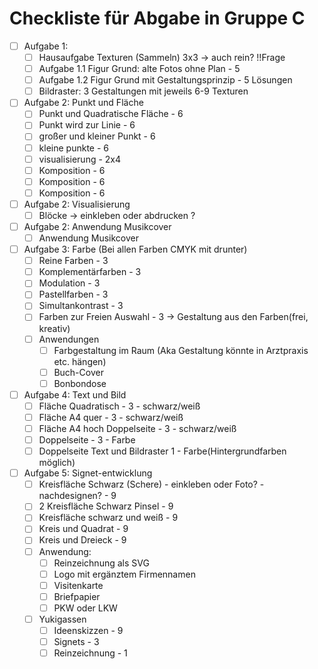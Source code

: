 # Checkliste für Abgabe in Gruppe C

-   [ ] Aufgabe 1:
    -   [ ] Hausaufgabe Texturen (Sammeln) 3x3 -> auch rein? !!Frage
    -   [ ] Aufgabe 1.1 Figur Grund: alte Fotos ohne Plan - 5
    -   [ ] Aufgabe 1.2 Figur Grund mit Gestaltungsprinzip - 5 Lösungen
    -   [ ] Bildraster: 3 Gestaltungen mit jeweils 6-9 Texturen
-   [ ] Aufgabe 2: Punkt und Fläche
    -   [ ] Punkt und Quadratische Fläche - 6
    -   [ ] Punkt wird zur Linie - 6
    -   [ ] großer und kleiner Punkt - 6
    -   [ ] kleine punkte - 6
    -   [ ] visualisierung - 2x4
    -   [ ] Komposition - 6
    -   [ ] Komposition - 6
    -   [ ] Komposition - 6
-   [ ] Aufgabe 2: Visualisierung
    -   [ ] Blöcke -> einkleben oder abdrucken ?
-   [ ] Aufgabe 2: Anwendung Musikcover
    -   [ ] Anwendung Musikcover
-   [ ] Aufgabe 3: Farbe (Bei allen Farben CMYK mit drunter)
    -   [ ] Reine Farben - 3
    -   [ ] Komplementärfarben - 3
    -   [ ] Modulation - 3
    -   [ ] Pastellfarben - 3
    -   [ ] Simultankontrast - 3
    -   [ ] Farben zur Freien Auswahl - 3 -> Gestaltung aus den Farben(frei, kreativ)
    -   [ ] Anwendungen
        -   [ ] Farbgestaltung im Raum (Aka Gestaltung könnte in Arztpraxis etc. hängen)
        -   [ ] Buch-Cover
        -   [ ] Bonbondose
-   [ ] Aufgabe 4: Text und Bild
    -   [ ] Fläche Quadratisch - 3 - schwarz/weiß
    -   [ ] Fläche A4 quer - 3 - schwarz/weiß
    -   [ ] Fläche A4 hoch Doppelseite - 3 - schwarz/weiß
    -   [ ] Doppelseite - 3 - Farbe
    -   [ ] Doppelseite Text und Bildraster 1 - Farbe(Hintergrundfarben möglich)
-   [ ] Aufgabe 5: Signet-entwicklung
    -   [ ] Kreisfläche Schwarz (Schere) - einkleben oder Foto? - nachdesignen? - 9
    -   [ ] 2 Kreisfläche Schwarz Pinsel - 9
    -   [ ] Kreisfläche schwarz und weiß - 9
    -   [ ] Kreis und Quadrat - 9
    -   [ ] Kreis und Dreieck - 9
    -   [ ] Anwendung:
        -   [ ] Reinzeichnung als SVG
        -   [ ] Logo mit ergänztem Firmennamen
        -   [ ] Visitenkarte
        -   [ ] Briefpapier
        -   [ ] PKW oder LKW
    -   [ ] Yukigassen
        -   [ ] Ideenskizzen - 9
        -   [ ] Signets - 3
        -   [ ] Reinzeichnung - 1
